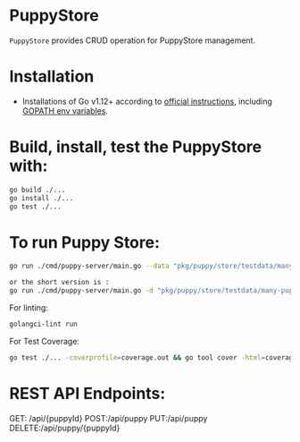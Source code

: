 # PuppyStore

`PuppyStore` provides CRUD operation for PuppyStore management.

# Installation

- Installations of Go v1.12+ according to [official instructions](https://golang.org/doc/install), including [GOPATH env variables](https://golang.org/doc/code.html#GOPATH).

# Build, install, test the PuppyStore with:

```bash
go build ./...
go install ./...
go test ./...
```

# To run Puppy Store:

```bash
go run ./cmd/puppy-server/main.go --data "pkg/puppy/store/testdata/many-puppies.json"

or the short version is :
go run ./cmd/puppy-server/main.go -d "pkg/puppy/store/testdata/many-puppies.json"
```

For linting:

```bash
golangci-lint run
```

For Test Coverage:

```bash
go test ./... -coverprofile=coverage.out && go tool cover -html=coverage.out
```

# REST API Endpoints:

GET: /api/{puppyId}
POST:/api/puppy
PUT:/api/puppy
DELETE:/api/puppy/{puppyId}
